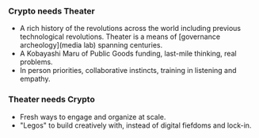 ### Crypto needs Theater

- A rich history of the revolutions across the world including previous technological revolutions. Theater is a means of [governance archeology](media lab) spanning centuries.
- A Kobayashi Maru of Public Goods funding, last-mile thinking, real problems.
- In person priorities, collaborative instincts, training in listening and empathy.

### Theater needs Crypto
- Fresh ways to engage and organize at scale. 
- "Legos" to build creatively with, instead of digital fiefdoms and lock-in.

